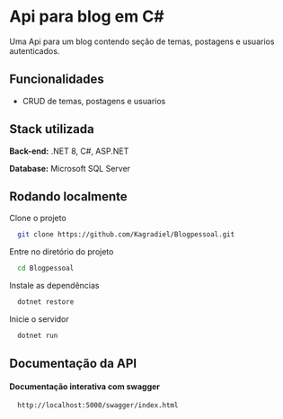 
# Api para blog em C#

Uma Api para um blog contendo seção de temas, postagens e usuarios autenticados.


## Funcionalidades

- CRUD de temas, postagens e usuarios


## Stack utilizada

**Back-end:** .NET 8, C#, ASP.NET

**Database:** Microsoft SQL Server


## Rodando localmente

Clone o projeto

```bash
  git clone https://github.com/Kagradiel/Blogpessoal.git
```

Entre no diretório do projeto

```bash
  cd Blogpessoal
```

Instale as dependências

```bash
  dotnet restore
```

Inicie o servidor

```bash
  dotnet run
```


## Documentação da API

#### Documentação interativa com swagger

```
  http://localhost:5000/swagger/index.html
```






